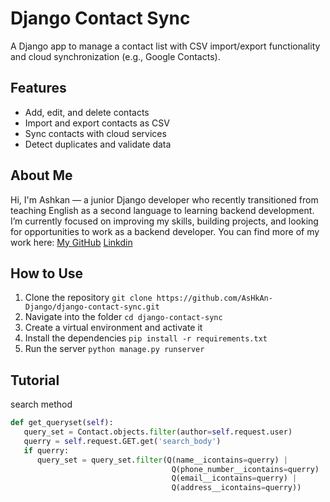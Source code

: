 # Django Contact Sync

A Django app to manage a contact list with CSV import/export functionality and cloud synchronization (e.g., Google Contacts).

## Features
- Add, edit, and delete contacts
- Import and export contacts as CSV
- Sync contacts with cloud services
- Detect duplicates and validate data


## About Me

Hi, I'm Ashkan — a junior Django developer who recently transitioned from teaching English as a second language to learning backend development.
I’m currently focused on improving my skills, building projects, and looking for opportunities to work as a backend developer.
You can find more of my work here: [My GitHub](https://github.com/AsHkAn-Django)
[Linkdin](in/ashkan-ahrari-146080150)


## How to Use
1. Clone the repository
   `git clone https://github.com/AsHkAn-Django/django-contact-sync.git`
2. Navigate into the folder
   `cd django-contact-sync`
3. Create a virtual environment and activate it
4. Install the dependencies
   `pip install -r requirements.txt`
5. Run the server
   `python manage.py runserver`


## Tutorial

search method
```python
def get_queryset(self):
   query_set = Contact.objects.filter(author=self.request.user)
   querry = self.request.GET.get('search_body')
   if querry:
      query_set = query_set.filter(Q(name__icontains=querry) |
                                    Q(phone_number__icontains=querry) |
                                    Q(email__icontains=querry) |
                                    Q(address__icontains=querry))
```

